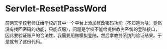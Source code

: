 # Servlet-ResetPassWord
前两天学校老师让给学校的其中一个平台上添加修改密码功能（不知道为啥，竟然没有找回密码的功能，只能叹服），问题是学校不能给提供教务系统的登陆接口，因此要验证账户的合法性，我需要用做模拟登陆，然后拿教务系统的验证结果。于是就有了这份代码。
